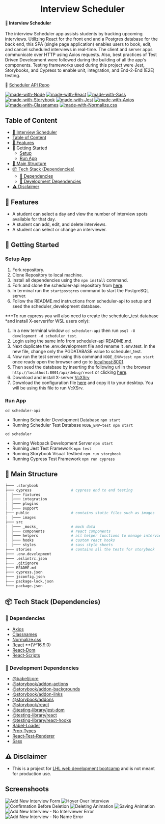 <h1 align="center">Interview Scheduler</h1>

#### 🔗 Interview Scheduler
The interview Scheduler app assists students by tracking upcoming interviews. Utilizing React for the front end and a Postgres database for the back end, this SPA (single page application) enables users to book, edit, and cancel scheduled interviews in real-time. The client and server apps communicate over HTTP using Axios requests. Also, best practices of Test Driven Development were followed during the building of all the app's components. Testing frameworks used during this project were Jest, Storybooks, and Cypress to enable unit, integration, and End-2-End (E2E) testing.

🔗 [Scheduler API Repo](https://github.com/PavelKotlov/scheduler-api)

[![made-with-Node](https://img.shields.io/badge/Made%20with-Node.js%20-success)](https://nodejs.org/en/)
[![made-with-React](https://img.shields.io/badge/Made%20with-React%20-blue)](https://react.dev/)
[![made-with-Sass](https://img.shields.io/badge/Made%20with-Sass%20-pink)](https://sass-lang.com/)
[![made-with-Storybook](https://img.shields.io/badge/Made%20with-Storybook%20-pink)](https://storybook.js.org/)
[![made-with-Jest](https://img.shields.io/badge/Made%20with-Jest%20-purple)](https://jestjs.io/)
[![made-with-Axios](https://img.shields.io/badge/Made%20with-Axios%20-blue)](https://axios-http.com/docs/intro)
[![made-with-Classnames](https://img.shields.io/badge/Made%20with-Classnames%20-success)](https://www.npmjs.com/package/classnames)
[![made-with-Normalize.css](https://img.shields.io/badge/Made%20with-Normalize.css%20-orange)](https://www.npmjs.com/package/normalize.css)


## Table of Content
- [🔗 Interview Scheduler](#-interview-scheduler)
- [Table of Content](#table-of-content)
- [🌟 Features](#-features)
- [🚀 Getting Started](#-getting-started)
  - [Setup](#setup-app)
  - [Run App](#run-app)
- [🧱 Main Structure](#-main-structure)
- [📦 Tech Stack (Dependencies)](#-tech-stack-dependencies)
  - [🔨 Dependencies](#-Dependencies)
  - [🧰 Development Dependencies](#-development-dependencies)
- [⚠️ Disclaimer](#️-disclaimer)

## 🌟 Features
- A student can select a day and view the number of interview spots available for that day.
- A student can add, edit, and delete interviews.
- A student can select or change an interviewer.
 
## 🚀 Getting Started

### Setup App
1. Fork repository.
2. Clone Repository to local machine.
3. Install all dependencies using the `npm install` command.
4. Fork and clone the scheduler-api repository from [here](https://github.com/lighthouse-labs/scheduler-api).
5. In terminal run the `startpostgres` command to start the PostgreSQL server.
6. Follow the README.md instructions from scheduler-api to setup and seed the scheduler_development database.

***To run cypress you will also need to create the scheduler_test database *and install X-server(for WSL users only):
1. In a new terminal window `cd scheduler-api` then run `psql -U development -d scheduler_test`.
2. Login using the same info from scheduler-api README.md.
3. Next duplicate the .env.development file and rename it .env.test. In the new file, change only the PGDATABASE value to scheduler_test.
4. Now run the test server using this command `NODE_ENV=test npm start` once ready open the browser and go to [localhost:8001](http://localhost:8001).
5. Then seed the database by inserting the following url in the browser `http://localhost:8001/api/debug/reset` or clicking [here](http://localhost:8001/api/debug/reset).
6. Download and install X-server [VcXSrv](https://sourceforge.net/projects/vcxsrv/)
7. Download the configuration file [here](https://drive.google.com/file/d/1xfaeGpQcF9sPAIUTMtFdAhUUryNDQ1tl/view) and copy it to your desktop. You will be using this file to run VcXSrv.

### Run App
`cd scheduler-api` 
- Running Scheduler Development Database `npm start`
- Running Scheduler Test Database `NODE_ENV=test npm start`

`cd scheduler`
- Running Webpack Development Server `npm start`
- Running Jest Test Framework `npm test`
- Running Storybook Visual Testbed `npm run storybook`
- Running Cypress Test Framework `npm run cypress`

## 🧱 Main Structure
```sh
├─── .storybook                
├─── cypress                  # cypress end to end testing
│  ├─── fixtures             
│  ├─── integration
│  ├─── plugins
│  ├─── support
├─── public                   # contains static files such as images
│  ├─── images
├─── src
│  ├─── _mocks_               # mock data
│  ├─── components            # react components
│  ├─── helpers               # all helper functions to manage interviews
│  ├─── hooks                 # custom react hooks
│  ├─── styles                # sass style sheets
├─── stories                  # contains all the tests for storybook
├─── .env.development
├─── .eslintrc.json
├─── .gitignore
├─── README.md
├─── cypress.json
├─── jsconfig.json
├─── package-lock.json
└─── package.json
```

## 📦 Tech Stack (Dependencies)

### 🔨 Dependencies
- [Axios](https://www.npmjs.com/package/axios/v/0.20.0)
- [Classnames](https://www.npmjs.com/package/classnames/v/2.2.6)
- [Normalize.css](https://www.npmjs.com/package/normalize.css/v/8.0.1)
- [React](https://react.dev/learn/start-a-new-react-project) **(V^16.9.0)
- [React-Dom](https://www.npmjs.com/package/react-dom/v/16.9.0)
- [React-Scripts](https://www.npmjs.com/package/react-scripts/v/3.4.4)

### 🧰 Development Dependencies
- [@babel/core](https://www.npmjs.com/package/@babel/core/v/7.4.3)
- [@storybook/addon-actions](https://www.npmjs.com/package/@storybook/addon-actions/v/5.0.10)
- [@storybook/addon-backgrounds](https://www.npmjs.com/package/@storybook/addon-backgrounds/v/5.0.10)
- [@storybook/addon-links](https://www.npmjs.com/package/@storybook/addon-links/v/5.0.10)
- [@storybook/addons](https://www.npmjs.com/package/@storybook/addons/v/5.0.10)
- [@storybook/react](https://www.npmjs.com/package/@storybook/react/v/5.0.10)
- [@testing-library/jest-dom](https://www.npmjs.com/package/@testing-library/jest-dom/v/4.0.0)
- [@testing-library/react](https://www.npmjs.com/package/@testing-library/react/v/8.0.7)
- [@testing-library/react-hooks](https://www.npmjs.com/package/@testing-library/react-hooks/v/8.0.1)
- [Babel-Loader](https://www.npmjs.com/package/babel-loader/v/8.1.0)
- [Prop-Types](https://www.npmjs.com/package/prop-types/v/15.8.1)
- [React-Test-Renderer](https://www.npmjs.com/package/react-test-renderer/v/16.9.0)
- [Sass](https://www.npmjs.com/package/sass/v/1.53.0)

## ⚠️ Disclaimer
- This is a project for [LHL web development bootcamp](https://www.lighthouselabs.ca/) and is not meant for production use.


## Screenshoots

![Add New Interview Form](https://user-images.githubusercontent.com/107829745/229013526-10121cf7-ce8d-4f08-8255-70b9a83b4e83.JPG)
![Hover Over Interview](https://user-images.githubusercontent.com/107829745/229013518-6a9df0a4-70d2-4acf-8648-d3ff267908b4.JPG)
![Confirmation Before Deletion](https://user-images.githubusercontent.com/107829745/229013516-e6a7a0cd-e7ae-4798-98cf-9fb7988df60f.JPG)
![Deleting Animation](https://user-images.githubusercontent.com/107829745/229013517-775f4b61-e6c1-4e48-929d-b16497ca9c13.JPG)
![Saving Animation](https://user-images.githubusercontent.com/107829745/229013519-ba5bd64c-8b5d-4c07-b990-0027f6b2d8d9.JPG)
![Add New Interview - No Interviewer Error](https://user-images.githubusercontent.com/107829745/229013523-6d63bed3-8c26-4a6c-a0b9-5018a4e0648b.JPG)
![Add New Interview - No Name Error](https://user-images.githubusercontent.com/107829745/229013525-d62bccf6-d470-40f6-b2d5-d229790893d5.JPG)
